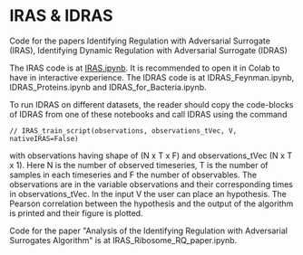 # IRAS & IDRAS
Code for the papers Identifying Regulation with Adversarial Surrogate (IRAS), Identifying Dynamic Regulation with Adversarial Surrogate (IDRAS)

The IRAS code is at [IRAS.ipynb](IRAS.ipynb). It is recommended to open it in Colab to have in interactive experience.
The IDRAS code is at IDRAS_Feynman.ipynb, IDRAS_Proteins.ipynb and IDRAS_for_Bacteria.ipynb. 

To run IDRAS on different datasets, the reader should copy the code-blocks of IDRAS from one of these notebooks and call IDRAS using the command 
```
// IRAS_train_script(observations, observations_tVec, V, nativeIRAS=False)
```
with observations having shape of (N x T x F) and observations_tVec (N x T x 1). Here N is the number of observed timeseries, T is the number of samples in each timeseries and F the number of observables. The observations are in the variable observations and their corresponding times in observations_tVec. In the input V the user can place an hypothesis. The Pearson correlation between the hypothesis and the output of the algorithm is printed and their figure is plotted.

Code for the paper "Analysis of the Identifying Regulation with Adversarial Surrogates Algorithm" is at IRAS_Ribosome_RQ_paper.ipynb.
